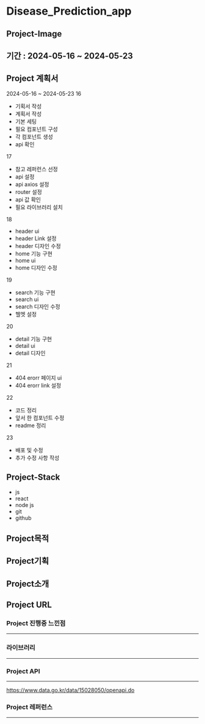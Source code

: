 # Disease_Prediction_app

## Project-Image

## 기간 : 2024-05-16 ~ 2024-05-23

## Project 계획서

2024-05-16 ~ 2024-05-23
16
- 기획서 작성
- 계획서 작성
- 기본 세팅
- 필요 컴포넌트 구성
- 각 컴포넌트 생성
- api 확인

17
- 참고 레퍼런스 선정
- api 설정
- api axios 설정
- router 설정
- api 값 확인
- 필요 라이브러리 설치

18
- header ui
- header Link 설정
- header 디자인 수정
- home 기능 구현
- home ui
- home 디자인 수정


19
- search 기능 구현
- search ui
- search 디자인 수정
- 헬멧 설정

20
- detail 기능 구현
- detail ui
- detail 디자인

21
- 404 erorr 페이지 ui
- 404 erorr link 설정

22
- 코드 정리
- 앞서 한 컴포넌트 수정
- readme 정리

23
- 배포 및 수정
- 추가 수정 사항 작성




## Project-Stack
- js 
- react
- node js
- git
- github

## Project목적

## Project기획

## Project소개

## Project URL

### Project 진행중 느낀점
---



### 라이브러리
---

### Project API
---

https://www.data.go.kr/data/15028050/openapi.do
### Project 레퍼런스
---
